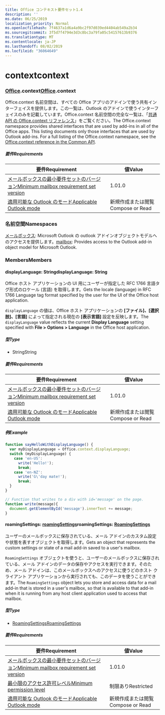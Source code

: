 ```yaml
---
title: Office コンテキスト要件セット1.4
description: ''
ms.date: 06/25/2019
localization_priority: Normal
ms.openlocfilehash: 7f4637a1d6a4a9bc2f97d039ed4404ab549a2b34
ms.sourcegitcommit: 3f5d7f4794e3d3c8bc3a79fa05c54157613b9376
ms.translationtype: MT
ms.contentlocale: ja-JP
ms.lasthandoff: 08/02/2019
ms.locfileid: "36064649"
---
```

# <a name="context"></a><span data-ttu-id="60203-102">context</span><span class="sxs-lookup"><span data-stu-id="60203-102">context</span></span>

### <a name="officeofficemdcontext"></a><span data-ttu-id="60203-103">[Office](Office.md).context</span><span class="sxs-lookup"><span data-stu-id="60203-103">[Office](Office.md).context</span></span>

<span data-ttu-id="60203-p101">Office.context 名前空間は、すべての Office アプリのアドインで使う共有インターフェイスを提供します。この一覧は、Outlook のアドインで使うインターフェイスのみを記載しています。Office.context 名前空間の完全な一覧は、「[共通 API の Office.context リファレンス](/javascript/api/office/office.context)」をご覧ください。</span><span class="sxs-lookup"><span data-stu-id="60203-p101">The Office.context namespace provides shared interfaces that are used by add-ins in all of the Office apps. This listing documents only those interfaces that are used by Outlook add-ins. For a full listing of the Office.context namespace, see the [Office.context reference in the Common API](/javascript/api/office/office.context).</span></span>

##### <a name="requirements"></a><span data-ttu-id="60203-106">要件</span><span class="sxs-lookup"><span data-stu-id="60203-106">Requirements</span></span>

|<span data-ttu-id="60203-107">要件</span><span class="sxs-lookup"><span data-stu-id="60203-107">Requirement</span></span>| <span data-ttu-id="60203-108">値</span><span class="sxs-lookup"><span data-stu-id="60203-108">Value</span></span>|
|---|---|
|[<span data-ttu-id="60203-109">メールボックスの最小要件セットのバージョン</span><span class="sxs-lookup"><span data-stu-id="60203-109">Minimum mailbox requirement set version</span></span>](/office/dev/add-ins/reference/requirement-sets/outlook-api-requirement-sets)| <span data-ttu-id="60203-110">1.0</span><span class="sxs-lookup"><span data-stu-id="60203-110">1.0</span></span>|
|[<span data-ttu-id="60203-111">適用可能な Outlook のモード</span><span class="sxs-lookup"><span data-stu-id="60203-111">Applicable Outlook mode</span></span>](/outlook/add-ins/#extension-points)| <span data-ttu-id="60203-112">新規作成または閲覧</span><span class="sxs-lookup"><span data-stu-id="60203-112">Compose or Read</span></span>|

### <a name="namespaces"></a><span data-ttu-id="60203-113">名前空間</span><span class="sxs-lookup"><span data-stu-id="60203-113">Namespaces</span></span>

<span data-ttu-id="60203-114">[メールボックス](office.context.mailbox.md): Microsoft Outlook の outlook アドインオブジェクトモデルへのアクセスを提供します。</span><span class="sxs-lookup"><span data-stu-id="60203-114">[mailbox](office.context.mailbox.md): Provides access to the Outlook add-in object model for Microsoft Outlook.</span></span>

### <a name="members"></a><span data-ttu-id="60203-115">Members</span><span class="sxs-lookup"><span data-stu-id="60203-115">Members</span></span>

#### <a name="displaylanguage-string"></a><span data-ttu-id="60203-116">displayLanguage: String</span><span class="sxs-lookup"><span data-stu-id="60203-116">displayLanguage: String</span></span>

<span data-ttu-id="60203-117">Office ホスト アプリケーションの UI 用にユーザーが指定した RFC 1766 言語タグ形式のロケール (言語) を取得します。</span><span class="sxs-lookup"><span data-stu-id="60203-117">Gets the locale (language) in RFC 1766 Language tag format specified by the user for the UI of the Office host application.</span></span>

<span data-ttu-id="60203-118">`displayLanguage` の値は、Office ホスト アプリケーションの **[ファイル]、[選択肢]、[言語]** によって指定される現在の **[表示言語]** 設定を反映します。</span><span class="sxs-lookup"><span data-stu-id="60203-118">The `displayLanguage` value reflects the current **Display Language** setting specified with **File > Options > Language** in the Office host application.</span></span>

##### <a name="type"></a><span data-ttu-id="60203-119">型</span><span class="sxs-lookup"><span data-stu-id="60203-119">Type</span></span>

*   <span data-ttu-id="60203-120">String</span><span class="sxs-lookup"><span data-stu-id="60203-120">String</span></span>

##### <a name="requirements"></a><span data-ttu-id="60203-121">要件</span><span class="sxs-lookup"><span data-stu-id="60203-121">Requirements</span></span>

|<span data-ttu-id="60203-122">要件</span><span class="sxs-lookup"><span data-stu-id="60203-122">Requirement</span></span>| <span data-ttu-id="60203-123">値</span><span class="sxs-lookup"><span data-stu-id="60203-123">Value</span></span>|
|---|---|
|[<span data-ttu-id="60203-124">メールボックスの最小要件セットのバージョン</span><span class="sxs-lookup"><span data-stu-id="60203-124">Minimum mailbox requirement set version</span></span>](/office/dev/add-ins/reference/requirement-sets/outlook-api-requirement-sets)| <span data-ttu-id="60203-125">1.0</span><span class="sxs-lookup"><span data-stu-id="60203-125">1.0</span></span>|
|[<span data-ttu-id="60203-126">適用可能な Outlook のモード</span><span class="sxs-lookup"><span data-stu-id="60203-126">Applicable Outlook mode</span></span>](/outlook/add-ins/#extension-points)| <span data-ttu-id="60203-127">新規作成または閲覧</span><span class="sxs-lookup"><span data-stu-id="60203-127">Compose or Read</span></span>|

##### <a name="example"></a><span data-ttu-id="60203-128">例</span><span class="sxs-lookup"><span data-stu-id="60203-128">Example</span></span>

```javascript
function sayHelloWithDisplayLanguage() {
  var myDisplayLanguage = Office.context.displayLanguage;
  switch (myDisplayLanguage) {
    case 'en-US':
      write('Hello!');
      break;
    case 'en-NZ':
      write('G\'day mate!');
      break;
  }
}

// Function that writes to a div with id='message' on the page.
function write(message){
  document.getElementById('message').innerText += message;
}
```

#### <a name="roamingsettings-roamingsettingsjavascriptapioutlookofficeroamingsettingsviewoutlook-js-14"></a><span data-ttu-id="60203-129">roamingSettings: [roamingSettings](/javascript/api/outlook/office.RoamingSettings?view=outlook-js-1.4)</span><span class="sxs-lookup"><span data-stu-id="60203-129">roamingSettings: [RoamingSettings](/javascript/api/outlook/office.RoamingSettings?view=outlook-js-1.4)</span></span>

<span data-ttu-id="60203-130">ユーザーのメールボックスに保存されている、メール アドインのカスタム設定や状態を表すオブジェクトを取得します。</span><span class="sxs-lookup"><span data-stu-id="60203-130">Gets an object that represents the custom settings or state of a mail add-in saved to a user's mailbox.</span></span>

<span data-ttu-id="60203-131">`RoamingSettings` オブジェクトを使うと、ユーザーのメールボックスに保存されている、メール アドインのデータの保存やアクセスを実行できます。そのため、メール アドインは、このメールボックスへのアクセスに使うどのホスト クライアント アプリケーションから実行されても、このデータを使うことができます。</span><span class="sxs-lookup"><span data-stu-id="60203-131">The `RoamingSettings` object lets you store and access data for a mail add-in that is stored in a user's mailbox, so that is available to that add-in when it is running from any host client application used to access that mailbox.</span></span>

##### <a name="type"></a><span data-ttu-id="60203-132">型</span><span class="sxs-lookup"><span data-stu-id="60203-132">Type</span></span>

*   [<span data-ttu-id="60203-133">RoamingSettings</span><span class="sxs-lookup"><span data-stu-id="60203-133">RoamingSettings</span></span>](/javascript/api/outlook/office.RoamingSettings?view=outlook-js-1.4)

##### <a name="requirements"></a><span data-ttu-id="60203-134">要件</span><span class="sxs-lookup"><span data-stu-id="60203-134">Requirements</span></span>

|<span data-ttu-id="60203-135">要件</span><span class="sxs-lookup"><span data-stu-id="60203-135">Requirement</span></span>| <span data-ttu-id="60203-136">値</span><span class="sxs-lookup"><span data-stu-id="60203-136">Value</span></span>|
|---|---|
|[<span data-ttu-id="60203-137">メールボックスの最小要件セットのバージョン</span><span class="sxs-lookup"><span data-stu-id="60203-137">Minimum mailbox requirement set version</span></span>](/office/dev/add-ins/reference/requirement-sets/outlook-api-requirement-sets)| <span data-ttu-id="60203-138">1.0</span><span class="sxs-lookup"><span data-stu-id="60203-138">1.0</span></span>|
|[<span data-ttu-id="60203-139">最小限のアクセス許可レベル</span><span class="sxs-lookup"><span data-stu-id="60203-139">Minimum permission level</span></span>](/outlook/add-ins/understanding-outlook-add-in-permissions)| <span data-ttu-id="60203-140">制限あり</span><span class="sxs-lookup"><span data-stu-id="60203-140">Restricted</span></span>|
|[<span data-ttu-id="60203-141">適用可能な Outlook のモード</span><span class="sxs-lookup"><span data-stu-id="60203-141">Applicable Outlook mode</span></span>](/outlook/add-ins/#extension-points)| <span data-ttu-id="60203-142">新規作成または閲覧</span><span class="sxs-lookup"><span data-stu-id="60203-142">Compose or Read</span></span>|

